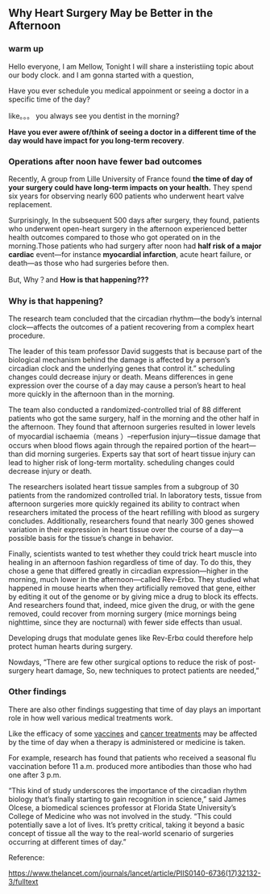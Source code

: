 ## Why Heart Surgery May be Better in the Afternoon

### warm up

Hello everyone, I am Mellow, Tonight I will share a insteristiing topic about our body clock. and I am gonna started with a question, 

Have you ever schedule you medical appoinment or seeing a doctor in a specific time of the day?

like。。。 you always see you dentist in the morning?

 **Have you ever awere of/think of seeing a doctor in a different time of the day would have impact for you long-term recovery**.

### Operations after noon have fewer bad outcomes

Recently, A group from Lille University of France found **the time of day of your surgery could have long-term impacts on your health.** They spend  six years for observing nearly 600 patients who underwent heart valve replacement. 

Surprisingly, In the subsequent 500 days after surgery, they found, patients who underwent open-heart surgery in the afternoon experienced better health outcomes compared to those who got operated on in the morning.Those patients who had surgery after noon had **half risk of a major cardiac** event—for instance **myocardial infarction**, acute heart failure, or death—as those who had surgeries before then.

But, Why？and **How is that happening???** 

### Why is that happening?

The research team concluded that the circadian rhythm—the body’s internal clock—affects the outcomes of a patient recovering from a complex heart procedure. 

The leader of this team professor David suggests that is because part of the biological mechanism behind the damage is affected by a person’s circadian clock and the underlying genes that control it.” scheduling changes could decrease injury or death. Means differences in gene expression over the course of a day may cause a person’s heart to heal more quickly in the afternoon than in the morning.

The team also conducted a randomized-controlled trial of 88 different patients who got the same surgery, half in the morning and the other half in the afternoon. They found that afternoon surgeries resulted in lower levels of myocardial ischaemia（means ）–reperfusion injury—tissue damage that occurs when blood flows again through the repaired portion of the heart—than did morning surgeries. Experts say that sort of heart tissue injury can lead to higher risk of  long-term mortality. scheduling changes could decrease injury or death.



The researchers isolated heart tissue samples from a subgroup of 30 patients from the randomized controlled trial. In laboratory tests, tissue from afternoon surgeries more quickly regained its ability to contract when researchers imitated the process of the heart refilling with blood as surgery concludes. Additionally, researchers found that nearly 300 genes showed variation in their expression in heart tissue over the course of a day—a possible basis for the tissue’s change in behavior.

Finally, scientists wanted to test whether they could trick heart muscle into healing in an afternoon fashion regardless of time of day. To do this, they chose a gene that differed greatly in circadian expression—higher in the morning, much lower in the afternoon—called Rev-Erbα. They studied what happened in mouse hearts when they artificially removed that gene, either by editing it out of the genome or by giving mice a drug to block its effects. And researchers found that, indeed, mice given the drug, or with the gene removed, could recover from morning surgery (mice mornings being nighttime, since they are nocturnal) with fewer side effects than usual.

Developing drugs that modulate genes like Rev-Erbα could therefore help protect human hearts during surgery.

Nowdays, “There are few other surgical options to reduce the risk of post-surgery heart damage, So, new techniques to protect patients are needed,”

### Other findings

There are also other findings suggesting that time of day plays an important role in how well various medical treatments work. 

Like the efficacy of some [vaccines](http://www.sciencedirect.com/science/article/pii/S0264410X16301736) and [cancer treatments](http://www.oncologynurseadvisor.com/side-effect-management/chemotherapy-more-effective-when-synced-with-circadian-rhythm/article/504455/) may be affected by the time of day when a therapy is administered or medicine is taken. 

For example, research has found that patients who received a seasonal flu vaccination before 11 a.m. produced more antibodies than those who had one after 3 p.m.

“This kind of study underscores the importance of the circadian rhythm biology that’s finally starting to gain recognition in science,” said James Olcese, a biomedical sciences professor at Florida State University’s College of Medicine who was not involved in the study. “This could potentially save a lot of lives. It’s pretty critical, taking it beyond a basic concept of tissue all the way to the real-world scenario of surgeries occurring at different times of day.”



Reference:

https://www.thelancet.com/journals/lancet/article/PIIS0140-6736(17)32132-3/fulltext













